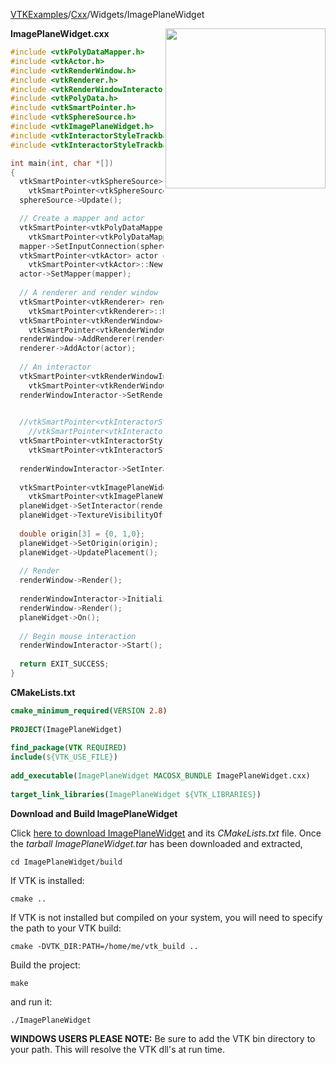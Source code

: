 [VTKExamples](/index/)/[Cxx](/Cxx)/Widgets/ImagePlaneWidget

<img align="right" src="https://github.com/lorensen/VTKExamples/blob/gh-pages/Testing/Baseline/Widgets/TestImagePlaneWidget.png?raw=true" width="256" />

**ImagePlaneWidget.cxx**
```c++
#include <vtkPolyDataMapper.h>
#include <vtkActor.h>
#include <vtkRenderWindow.h>
#include <vtkRenderer.h>
#include <vtkRenderWindowInteractor.h>
#include <vtkPolyData.h>
#include <vtkSmartPointer.h>
#include <vtkSphereSource.h>
#include <vtkImagePlaneWidget.h>
#include <vtkInteractorStyleTrackballActor.h>
#include <vtkInteractorStyleTrackballCamera.h>

int main(int, char *[])
{
  vtkSmartPointer<vtkSphereSource> sphereSource = 
    vtkSmartPointer<vtkSphereSource>::New();
  sphereSource->Update();

  // Create a mapper and actor
  vtkSmartPointer<vtkPolyDataMapper> mapper = 
    vtkSmartPointer<vtkPolyDataMapper>::New();
  mapper->SetInputConnection(sphereSource->GetOutputPort());
  vtkSmartPointer<vtkActor> actor = 
    vtkSmartPointer<vtkActor>::New();
  actor->SetMapper(mapper);
  
  // A renderer and render window
  vtkSmartPointer<vtkRenderer> renderer = 
    vtkSmartPointer<vtkRenderer>::New();
  vtkSmartPointer<vtkRenderWindow> renderWindow = 
    vtkSmartPointer<vtkRenderWindow>::New();
  renderWindow->AddRenderer(renderer);
  renderer->AddActor(actor);
  
  // An interactor
  vtkSmartPointer<vtkRenderWindowInteractor> renderWindowInteractor = 
    vtkSmartPointer<vtkRenderWindowInteractor>::New();
  renderWindowInteractor->SetRenderWindow(renderWindow);

  
  //vtkSmartPointer<vtkInteractorStyleTrackballActor> style = 
    //vtkSmartPointer<vtkInteractorStyleTrackballActor>::New();
  vtkSmartPointer<vtkInteractorStyleTrackballCamera> style = 
    vtkSmartPointer<vtkInteractorStyleTrackballCamera>::New();
  
  renderWindowInteractor->SetInteractorStyle( style );
  
  vtkSmartPointer<vtkImagePlaneWidget> planeWidget = 
    vtkSmartPointer<vtkImagePlaneWidget>::New();
  planeWidget->SetInteractor(renderWindowInteractor);
  planeWidget->TextureVisibilityOff();
  
  double origin[3] = {0, 1,0};
  planeWidget->SetOrigin(origin);
  planeWidget->UpdatePlacement();
    
  // Render
  renderWindow->Render();
  
  renderWindowInteractor->Initialize();
  renderWindow->Render();
  planeWidget->On();
  
  // Begin mouse interaction
  renderWindowInteractor->Start();
  
  return EXIT_SUCCESS;
}
```
**CMakeLists.txt**
```cmake
cmake_minimum_required(VERSION 2.8)
 
PROJECT(ImagePlaneWidget)
 
find_package(VTK REQUIRED)
include(${VTK_USE_FILE})
 
add_executable(ImagePlaneWidget MACOSX_BUNDLE ImagePlaneWidget.cxx)
 
target_link_libraries(ImagePlaneWidget ${VTK_LIBRARIES})
```

**Download and Build ImagePlaneWidget**

Click [here to download ImagePlaneWidget](https://github.com/lorensen/VTKWikiExamplesTarballs/raw/master/ImagePlaneWidget.tar) and its *CMakeLists.txt* file.
Once the *tarball ImagePlaneWidget.tar* has been downloaded and extracted,
```
cd ImagePlaneWidget/build 
```
If VTK is installed:
```
cmake ..
```
If VTK is not installed but compiled on your system, you will need to specify the path to your VTK build:
```
cmake -DVTK_DIR:PATH=/home/me/vtk_build ..
```
Build the project:
```
make
```
and run it:
```
./ImagePlaneWidget
```
**WINDOWS USERS PLEASE NOTE:** Be sure to add the VTK bin directory to your path. This will resolve the VTK dll's at run time.

